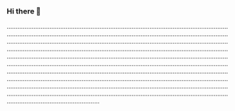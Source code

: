 ### Hi there 👋

............................................................................................................................................................................................................................................................................................................................................................................................................................................................................................................................................................................................................................................................................................................................................................................................................................................................................................................................................................................................................................................................................................................................................................................................................................................................................................................................................